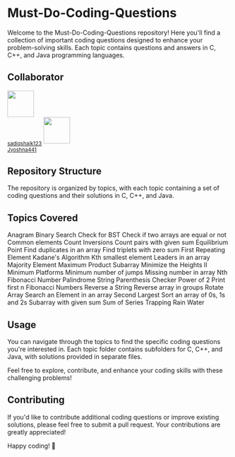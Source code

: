 # Must-Do-Coding-Questions

Welcome to the Must-Do-Coding-Questions repository! Here you'll find a collection of important coding questions designed to enhance your problem-solving skills. Each topic contains questions and answers in C, C++, and Java programming languages.

## Collaborator
<img src="https://github.com/sadiqshaik123.png" width="60px;"/><br /><sub><a href="https://github.com/sadiqshaik123">sadiqshaik123</a></sub>
<img src="https://github.com/Jyoshna441.png" width="60px;"/><br /><sub><a href="https://github.com/Jyoshna441">Jyoshna441</a></sub>

## Repository Structure
The repository is organized by topics, with each topic containing a set of coding questions and their solutions in C, C++, and Java.

## Topics Covered
Anagram
Binary Search
Check for BST
Check if two arrays are equal or not
Common elements
Count Inversions
Count pairs with given sum
Equilibrium Point
Find duplicates in an array
Find triplets with zero sum
First Repeating Element
Kadane's Algorithm
Kth smallest element
Leaders in an array
Majority Element
Maximum Product Subarray
Minimize the Heights II
Minimum Platforms
Minimum number of jumps
Missing number in array
Nth Fibonacci Number
Palindrome String
Parenthesis Checker
Power of 2
Print first n Fibonacci Numbers
Reverse a String
Reverse array in groups
Rotate Array
Search an Element in an array
Second Largest
Sort an array of 0s, 1s and 2s
Subarray with given sum
Sum of Series
Trapping Rain Water

## Usage
You can navigate through the topics to find the specific coding questions you're interested in. Each topic folder contains subfolders for C, C++, and Java, with solutions provided in separate files.

Feel free to explore, contribute, and enhance your coding skills with these challenging problems!

## Contributing
If you'd like to contribute additional coding questions or improve existing solutions, please feel free to submit a pull request. Your contributions are greatly appreciated!

Happy coding! 🚀
